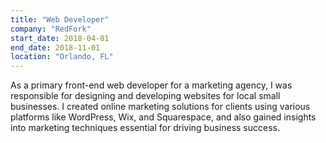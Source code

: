 ```yaml
---
title: "Web Developer"
company: "RedFork"
start_date: 2018-04-01
end_date: 2018-11-01
location: "Orlando, FL"
---
```


As a primary front-end web developer for a marketing agency, I was responsible for designing and developing websites for local small businesses. I created online marketing solutions for clients using various platforms like WordPress, Wix, and Squarespace, and also gained insights into marketing techniques essential for driving business success.